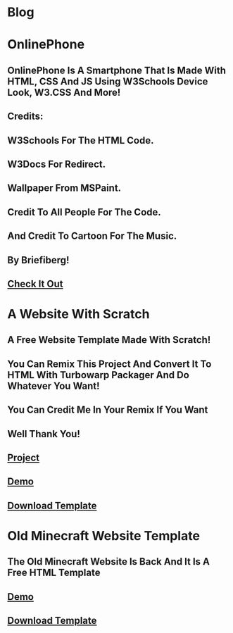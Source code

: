# Blog
# OnlinePhone
## OnlinePhone Is A Smartphone That Is Made With HTML, CSS And JS Using W3Schools Device Look, W3.CSS And More!
## Credits:
## W3Schools For The HTML Code.
## W3Docs For Redirect.
## Wallpaper From MSPaint.
## Credit To All People For The Code.
## And Credit To Cartoon For The Music.
## By Briefiberg!
## [Check It Out](https://briefiberg.github.io/OnlinePhone/)
# A Website With Scratch
## A Free Website Template Made With Scratch!
## You Can Remix This Project And Convert It To HTML With Turbowarp Packager And Do Whatever You Want!
## You Can Credit Me In Your Remix If You Want
## Well Thank You!
## [Project](https://scratch.mit.edu/projects/884506641/)
## [Demo](https://briefiberg.github.io/AWebsiteWithScratch/)
## [Download Template](https://github.com/Briefiberg/AWebsiteWithScratch/releases/download/Template/AWebsiteWithScratch.zip)
# Old Minecraft Website Template
## The Old Minecraft Website Is Back And It Is A Free HTML Template
## [Demo](https://briefiberg.github.io/OldMinecraftWebsiteTemplate/)
## [Download Template](https://github.com/Briefiberg/OldMinecraftWebsiteTemplate/releases/download/Template/OldMinecraftWebsiteTemplate.zip)
